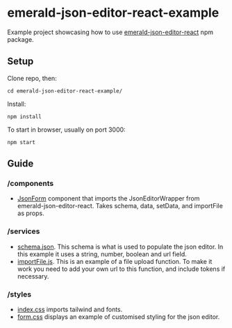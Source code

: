 # emerald-json-editor-react-example

Example project showcasing how to use [emerald-json-editor-react](https://www.npmjs.com/package/emerald-json-editor-react) npm package.

## Setup

Clone repo, then:

```
cd emerald-json-editor-react-example/
```

Install:

```
npm install
```

To start in browser, usually on port 3000:

```
npm start
```

## Guide

### /components

- [JsonForm](src/components/JsonForm.js) component that imports the JsonEditorWrapper from emerald-json-editor-react. Takes schema, data, setData, and importFile as props.

### /services

- [schema.json](src/services/schema.json). This schema is what is used to populate the json editor. In this example it uses a string, number, boolean and url field.
- [importFile.js](src/services/importFile.js). This is an example of a file upload function. To make it work you need to add your own url to this function, and include tokens if necessary.

### /styles

- [index.css](src/styles/index.css) imports tailwind and fonts.
- [form.css](src/styles/form.css) displays an example of customised styling for the json editor.
